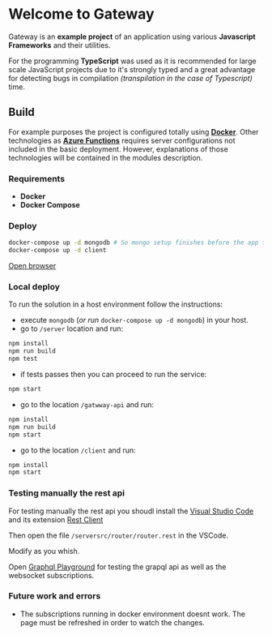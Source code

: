 # Welcome to Gateway

Gateway is an **example project** of an application using various **Javascript Frameworks** and their utilities.

For the programming **TypeScript** was used as it is recommended for large scale JavaScript projects due to it's strongly typed and a great advantage for detecting bugs in compilation _(transpilation in the case of Typescript)_ time.

## Build

For example purposes the project is configured totally using [**Docker**](https://www.docker.com/). Other technologies as [**Azure Functions**](https://azure.microsoft.com/en-us/services/functions/) requires server configurations not included in the basic deployment. However, explanations of those technologies will be contained in the modules description.

### Requirements

- **Docker**
- **Docker Compose**

### Deploy

```sh
docker-compose up -d mongodb # So mongo setup finishes before the app try to connect.
docker-compose up -d client
```

[Open browser](http://localhost:9000)

### Local deploy

To run the solution in a host environment follow the instructions:

- execute `mongodb` (_or run_ `docker-compose up -d mongodb`) in your host.
- go to `/server` location and run:

```sh
npm install
npm run build
npm test
```

- if tests passes then you can proceed to run the service:

```sh
npm start
```

- go to the location `/gatwway-api` and run:

```sh
npm install
npm run build
npm start
```

- go to the location `/client` and run:

```sh
npm install
npm start
```

### Testing manually the rest api

For testing manually the rest api you shoudl install the [Visual Studio Code](https://code.visualstudio.com/download) and its extension [Rest Client](https://marketplace.visualstudio.com/items?itemName=humao.rest-client)

Then open the file `/serversrc/router/router.rest` in the VSCode.

Modify as you whish.

Open [Graphql Playground](http://localhost:4000) for testing the grapql api as well as the websocket subscriptions.

### Future work and errors

- The subscriptions running in docker environment doesnt work. The page must be refreshed in order to watch the changes.
